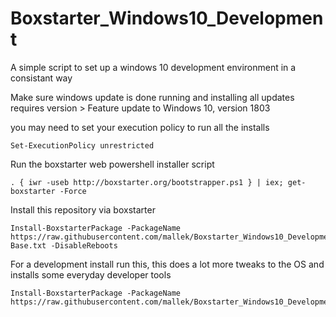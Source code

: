 # Boxstarter_Windows10_Development
A simple script to set up a windows 10 development environment in a consistant way

Make sure windows update is done running and installing all updates
requires version > Feature update to Windows 10, version 1803

you may need to set your execution policy to run all the installs
```
Set-ExecutionPolicy unrestricted
```

Run the boxstarter web powershell installer script

```
. { iwr -useb http://boxstarter.org/bootstrapper.ps1 } | iex; get-boxstarter -Force
```

Install this repository via boxstarter

```
Install-BoxstarterPackage -PackageName https://raw.githubusercontent.com/mallek/Boxstarter_Windows10_Development/master/Boxstarter-Base.txt -DisableReboots
```

For a development install run this, this does a lot more tweaks to the OS and installs some everyday developer tools
```
Install-BoxstarterPackage -PackageName https://raw.githubusercontent.com/mallek/Boxstarter_Windows10_Development/master/Development.txt
```
